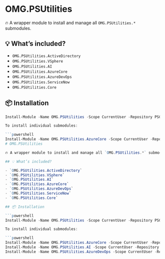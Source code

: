 # OMG.PSUtilities

🔥 A wrapper module to install and manage all `OMG.PSUtilities.*` submodules.

## 💡 What’s included?

- `OMG.PSUtilities.ActiveDirectory`
- `OMG.PSUtilities.VSphere`
- `OMG.PSUtilities.AI`
- `OMG.PSUtilities.AzureCore`
- `OMG.PSUtilities.AzureDevOps`
- `OMG.PSUtilities.ServiceNow`
- `OMG.PSUtilities.Core`

## 📦 Installation

```powershell
Install-Module -Name OMG.PSUtilities -Scope CurrentUser -Repository PSGallery

To install individual submodules:

```powershell
Install-Module -Name OMG.PSUtilities.AzureCore -Scope CurrentUser -Repository PSGallery
# OMG.PSUtilities

🔥 A wrapper module to install and manage all `OMG.PSUtilities.*` submodules.

## 💡 What’s included?

- `OMG.PSUtilities.ActiveDirectory`
- `OMG.PSUtilities.VSphere`
- `OMG.PSUtilities.AI`
- `OMG.PSUtilities.AzureCore`
- `OMG.PSUtilities.AzureDevOps`
- `OMG.PSUtilities.ServiceNow`
- `OMG.PSUtilities.Core`

## 📦 Installation

```powershell
Install-Module -Name OMG.PSUtilities -Scope CurrentUser -Repository PSGallery

To install individual submodules:

```powershell
Install-Module -Name OMG.PSUtilities.AzureCore -Scope CurrentUser -Repository PSGallery
Install-Module -Name OMG.PSUtilities.AI -Scope CurrentUser -Repository PSGallery
Install-Module -Name OMG.PSUtilities.AzureDevOps -Scope CurrentUser -Repository PSGallery



